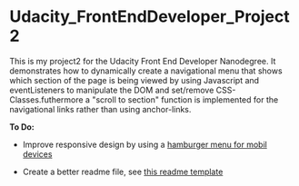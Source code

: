 # Udacity_FrontEndDeveloper_Project2

This is my project2 for the Udacity Front End Developer Nanodegree.
It demonstrates how to dynamically create a navigational menu that shows which section of the page is being viewed by using Javascript and eventListeners to manipulate the DOM and set/remove CSS-Classes.futhermore a "scroll to section" function is implemented for the navigational links rather than using anchor-links.
  
    
__To Do:__  
* Improve responsive design by using a [hamburger menu for mobil devices](https://webdesign.tutsplus.com/tutorials/how-to-build-a-responsive-navigation-bar-with-flexbox--cms-33535)

* Create a better readme file, see [this readme template](https://github.com/madhur-taneja/README-Template)

